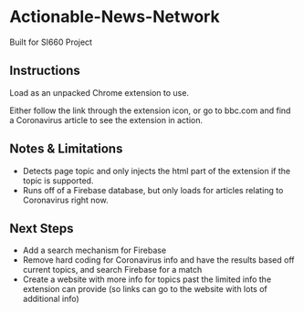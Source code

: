 # Actionable-News-Network
Built for SI660 Project

## Instructions
Load as an unpacked Chrome extension to use.

Either follow the link through the extension icon, or go to bbc.com and find a Coronavirus article to see the extension in action.

## Notes & Limitations

- Detects page topic and only injects the html part of the extension if the topic is supported.
- Runs off of a Firebase database, but only loads for articles relating to Coronavirus right now.

## Next Steps

- Add a search mechanism for Firebase
- Remove hard coding for Coronavirus info and have the results based off current topics, and search Firebase for a match
- Create a website with more info for topics past the limited info the extension can provide (so links can go to the website with lots of additional info)


